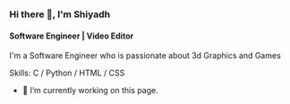 ### Hi there 👋,  I'm Shiyadh
#### Software Engineer | Video Editor
I'm a Software Engineer who is passionate about 3d Graphics and Games

Skills: C / Python / HTML / CSS

- 🔭 I’m currently working on this page. 




